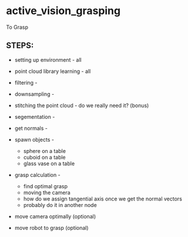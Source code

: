 # active_vision_grasping
To Grasp

## STEPS:
* setting up environment - all
* point cloud library learning - all
* filtering -
* downsampling -
* stitching the point cloud - do we really need it?  (bonus)
* segementation  -
* get normals -
* spawn objects -
	* sphere on a table
	* cuboid on a table
	* glass vase on a table
* grasp calculation -
	* find optimal grasp
	* moving the camera
	* how do we assign tangential axis once we get the normal vectors
	* probably do it in another node

* move camera optimally (optional)
* move robot to grasp (optional)
